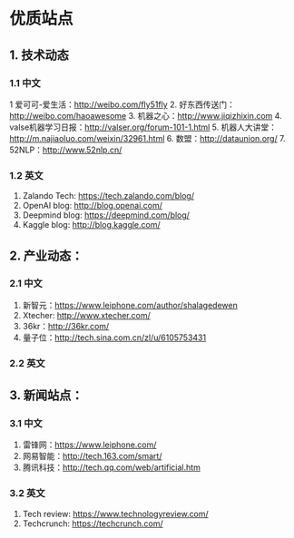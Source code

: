 # 优质站点

## 1. 技术动态
### 1.1 中文
1 爱可可-爱生活：http://weibo.com/fly51fly
2. 好东西传送门：http://weibo.com/haoawesome
3. 机器之心：http://www.jiqizhixin.com
4. valse机器学习日报：http://valser.org/forum-101-1.html
5. 机器人大讲堂：http://m.najiaoluo.com/weixin/32961.html
6. 数盟：http://dataunion.org/
7. 52NLP：http://www.52nlp.cn/

### 1.2 英文
1. Zalando Tech: https://tech.zalando.com/blog/
2. OpenAI blog: http://blog.openai.com/
3. Deepmind blog: https://deepmind.com/blog/
4. Kaggle blog: http://blog.kaggle.com/


## 2. 产业动态：
### 2.1 中文
1. 新智元：https://www.leiphone.com/author/shalagedewen
2. Xtecher: http://www.xtecher.com/
3. 36kr：http://36kr.com/
4. 量子位：http://tech.sina.com.cn/zl/u/6105753431
### 2.2 英文 

## 3. 新闻站点：
### 3.1 中文
1. 雷锋网：https://www.leiphone.com/
2. 网易智能：http://tech.163.com/smart/
3. 腾讯科技：http://tech.qq.com/web/artificial.htm

### 3.2 英文
1. Tech review: https://www.technologyreview.com/ 
2. Techcrunch: https://techcrunch.com/

